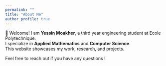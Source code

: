 ```yaml
---
permalink: ""
title: "About Me"
author_profile: true
---
```


👋 Welcome! I am **Yessin Moakher**, a third year engineering student at Ecole Polytechnique.  
I specialize in **Applied Mathematics** and **Computer Science**.  
This website showcases my work, research, and projects.

Feel free to reach out if you have any questions !
